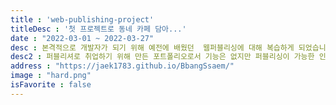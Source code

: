 ```yaml
---
title : 'web-publishing-project'
titleDesc : '첫 프로젝트로 동네 카페 담아...'
date : "2022-03-01 ~ 2022-03-27"
desc : 본격적으로 개발자가 되기 위해 예전에 배웠던  웹퍼블리싱에 대해 복습하게 되었습니다."
desc2 : 퍼블리셔로 취업하기 위해 만든 포트폴리오로서 기능은 없지만 퍼블리싱이 가능한 인재라는 느낌을 보여주고 싶었습니다."
address : "https://jaek1783.github.io/BbangSsaem/"
image : "hard.png"
isFavorite : false
---
```

